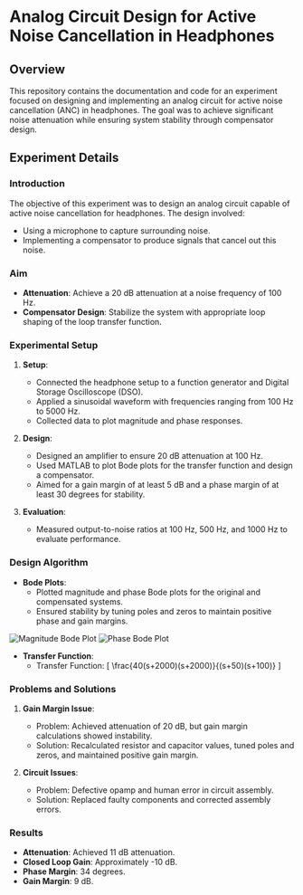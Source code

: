 # Analog Circuit Design for Active Noise Cancellation in Headphones

## Overview

This repository contains the documentation and code for an experiment focused on designing and implementing an analog circuit for active noise cancellation (ANC) in headphones. The goal was to achieve significant noise attenuation while ensuring system stability through compensator design.

## Experiment Details

### Introduction

The objective of this experiment was to design an analog circuit capable of active noise cancellation for headphones. The design involved:
- Using a microphone to capture surrounding noise.
- Implementing a compensator to produce signals that cancel out this noise.

### Aim

- **Attenuation**: Achieve a 20 dB attenuation at a noise frequency of 100 Hz.
- **Compensator Design**: Stabilize the system with appropriate loop shaping of the loop transfer function.

### Experimental Setup

1. **Setup**:
   - Connected the headphone setup to a function generator and Digital Storage Oscilloscope (DSO).
   - Applied a sinusoidal waveform with frequencies ranging from 100 Hz to 5000 Hz.
   - Collected data to plot magnitude and phase responses.

2. **Design**:
   - Designed an amplifier to ensure 20 dB attenuation at 100 Hz.
   - Used MATLAB to plot Bode plots for the transfer function and design a compensator.
   - Aimed for a gain margin of at least 5 dB and a phase margin of at least 30 degrees for stability.

3. **Evaluation**:
   - Measured output-to-noise ratios at 100 Hz, 500 Hz, and 1000 Hz to evaluate performance.

### Design Algorithm

- **Bode Plots**:
  - Plotted magnitude and phase Bode plots for the original and compensated systems.
  - Ensured stability by tuning poles and zeros to maintain positive phase and gain margins.
  
![Magnitude Bode Plot](path/to/magnitude_bode_plot.png)
![Phase Bode Plot](path/to/phase_bode_plot.png)

- **Transfer Function**:
  - Transfer Function: \[ \frac{40(s+2000)(s+2000)}{(s+50)(s+100)} \]


### Problems and Solutions

1. **Gain Margin Issue**:
   - Problem: Achieved attenuation of 20 dB, but gain margin calculations showed instability.
   - Solution: Recalculated resistor and capacitor values, tuned poles and zeros, and maintained positive gain margin.

2. **Circuit Issues**:
   - Problem: Defective opamp and human error in circuit assembly.
   - Solution: Replaced faulty components and corrected assembly errors.

### Results

- **Attenuation**: Achieved 11 dB attenuation.
- **Closed Loop Gain**: Approximately -10 dB.
- **Phase Margin**: 34 degrees.
- **Gain Margin**: 9 dB.
